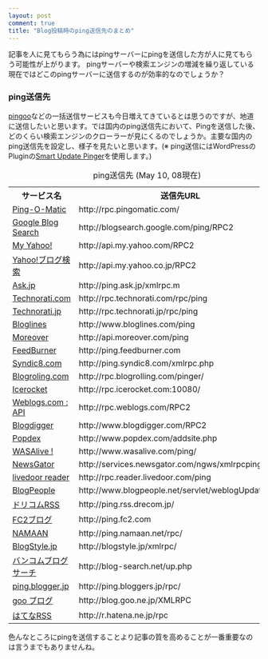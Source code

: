 ```yaml
---
layout: post
comment: true
title: "Blog投稿時のping送信先のまとめ"
---
```

<p>
記事を人に見てもらう為にはpingサーバーにpingを送信した方が人に見てもらう可能性が上がります。
pingサーバーや検索エンジンの増減を繰り返している現在ではどこのpingサーバーに送信するのが効率的なのでしょうか？
</p>

<!--more-->
### ping送信先
<p>
<a href="http://pingoo.jp/" title="pingoo" target="_blank">pingoo</a>などの一括送信サービスも今日増えてきているとは思うのですが、地道に送信したいと思います。では国内のping送信先において、Pingを送信した後、どのくらい検索エンジンのクローラーが見にくるのでしょうか。主要な国内のping送信先を設定し、様子を見たいと思います。(※ ping送信にはWordPressのPluginの<a href="http://daven.se/usefulstuff/wordpress-plugins.html" title="Smart Update Pinger" target="_blank">Smart Update Pinger</a>を使用します。)
</p>
<table>
<caption>ping送信先 (May 10, 08現在)</caption>
<tr>
<th>サービス名</th>
<th>送信先URL</th>
</tr>
<tr>
<td><a href="http://pingomatic.com/">Ping-O-Matic</a></td>
<td>http://rpc.pingomatic.com/</td>
</tr>
<tr>
<td><a href="http://blogsearch.google.com/">Google Blog Search</a></td>
<td>http://blogsearch.google.com/ping/RPC2</td>
</tr>
<tr>
<td><a href="http://cm.my.yahoo.com/">My Yahoo!</a></td>
<td>http://api.my.yahoo.com/RPC2</td>
</tr>
<tr>
<td><a href="http://blog-search.yahoo.co.jp/">Yahoo!ブログ検索</a></td>
<td>http://api.my.yahoo.co.jp/RPC2</td>
</tr>
<tr>
<td><a href="http://ask.jp/">Ask.jp</a></td>
<td>http://ping.ask.jp/xmlrpc.m</td>
</tr>
<tr>
<td><a href="http://technorati.com/">Technorati.com</a></td>
<td>http://rpc.technorati.com/rpc/ping</td>
</tr>
<tr>
<td><a href="http://technorati.jp/">Technorati.jp</a></td>
<td>http://rpc.technorati.jp/rpc/ping</td>
</tr>
<tr>
<td><a href="http://www.bloglines.com/">Bloglines</a></td>
<td>http://www.bloglines.com/ping</td>
</tr>
<tr>
<td><a href="http://w.moreover.com/site/products/ind/pingserver.html">Moreover</a></td>
<td>http://api.moreover.com/ping</td>
</tr>
<tr>
<td><a href="http://www.feedburner.com/">FeedBurner</a></td>
<td>http://ping.feedburner.com</td>
</tr>
<tr>
<td><a href="http://www.syndic8.com/">Syndic8.com</a></td>
<td>http://ping.syndic8.com/xmlrpc.php</td>
</tr>
<tr>
<td><a href="http://www.blogrolling.com/">Blogroling.com</a></td>
<td>http://rpc.blogrolling.com/pinger/</td>
</tr>
<tr>
<td><a href="http://www.icerocket.com/">Icerocket</a></td>
<td>http://rpc.icerocket.com:10080/</td>
</tr>
<tr>
<td><a href="http://www.weblogs.com/api.html">Weblogs.com : API</a></td>
<td>http://rpc.weblogs.com/RPC2</td>
</tr>
<tr>
<td><a href="http://www.blogdigger.com/">Blogdigger</a></td>
<td>http://www.blogdigger.com/RPC2</td>
</tr>
<tr>
<td><a href="http://www.popdex.com/">Popdex</a></td>
<td>http://www.popdex.com/addsite.php</td>
</tr>
<tr>
<td><a href="http://en.wasalive.com/">WASAlive !</a></td>
<td>http://www.wasalive.com/ping/</td>
</tr>

<tr>
<td><a href="http://newsgator.mykbpro.com/Article_34D76.aspx">NewsGator</a></td>
<td>http://services.newsgator.com/ngws/xmlrpcping.aspx</td>
</tr>
<tr>
<td><a href="http://reader.livedoor.com/">livedoor reader</a></td>
<td>http://rpc.reader.livedoor.com/ping</td>
</tr>
<tr>
<td><a href="http://www.blogpeople.net/">BlogPeople</a></td>
<td>http://www.blogpeople.net/servlet/weblogUpdates</td>
</tr>
<tr>
<td><a href="http://rss.drecom.jp/">ドリコムRSS</a></td>
<td>http://ping.rss.drecom.jp/</td>
</tr>
<tr>
<td><a href="http://blog.fc2.com/">FC2ブログ</a></td>
<td>http://ping.fc2.com</td>
</tr>
<tr>
<td><a href="http://www.namaan.net/">NAMAAN</a></td>
<td>http://ping.namaan.net/rpc/</td>
</tr>
<tr>
<td><a href="http://www.blogstyle.jp/">BlogStyle.jp</a></td>
<td>http://blogstyle.jp/xmlrpc/</td>
</tr>
<tr>
<td><a href="http://blog-search.net/">バンコムブログサーチ</a></td>
<td>http://blog-search.net/up.php</td>
</tr>
<tr>
<td><a href="http://ping.bloggers.jp/">ping.blogger.jp</a></td>
<td>http://ping.bloggers.jp/rpc/</td>
</tr>
<tr>
<td><a href="http://blog.goo.ne.jp/">goo ブログ</a></td>
<td>http://blog.goo.ne.jp/XMLRPC</td>
</tr>
<tr>
<td><a href="http://r.hatena.ne.jp/">はてなRSS</a></td>
<td>http://r.hatena.ne.jp/rpc</td>
</tr>
</table>
<p>
色んなところにpingを送信することより記事の質を高めることが一番重要なのは言うまでもありませんね。
</p>
